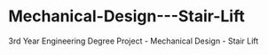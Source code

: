 # Mechanical-Design---Stair-Lift
3rd Year Engineering Degree Project - Mechanical Design - Stair Lift
